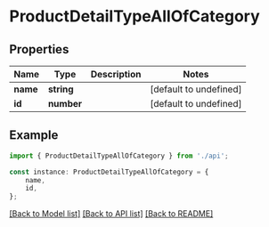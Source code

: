# ProductDetailTypeAllOfCategory


## Properties

Name | Type | Description | Notes
------------ | ------------- | ------------- | -------------
**name** | **string** |  | [default to undefined]
**id** | **number** |  | [default to undefined]

## Example

```typescript
import { ProductDetailTypeAllOfCategory } from './api';

const instance: ProductDetailTypeAllOfCategory = {
    name,
    id,
};
```

[[Back to Model list]](../README.md#documentation-for-models) [[Back to API list]](../README.md#documentation-for-api-endpoints) [[Back to README]](../README.md)
